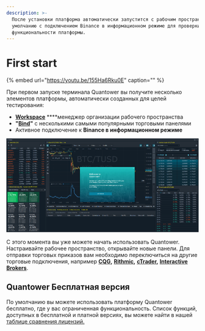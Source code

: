 ```yaml
---
description: >-
  После установки платформа автоматически запустится с рабочим пространством по
  умолчанию с подключением Binance в информационном режиме для проверки
  функциональности платформы.
---
```


# First start

{% embed url="https://youtu.be/155Ha6Rku0E" caption="" %}

При первом запуске терминала Quantower вы получите несколько элементов платформы, автоматически созданных для целей тестирования:

* [**Workspace**](https://help.quantower.com/getting-started/workspaces-binds-groups#workspaces) ****менеджер организации рабочего пространства
* **"**[**Bind**](https://help.quantower.com/getting-started/workspaces-binds-groups#binds)**"** с несколькими самыми популярными торговыми панелями
* Активное подключение к **Binance в информационном режиме**

![&#x420;&#x430;&#x431;&#x43E;&#x447;&#x430;&#x44F; &#x43E;&#x431;&#x43B;&#x430;&#x441;&#x442;&#x44C; &#x43F;&#x43E; &#x443;&#x43C;&#x43E;&#x43B;&#x447;&#x430;&#x43D;&#x438;&#x44E; &#x441; &#x43E;&#x431;&#x44A;&#x435;&#x434;&#x438;&#x43D;&#x435;&#x43D;&#x43D;&#x44B;&#x43C;&#x438; &#x43F;&#x430;&#x43D;&#x435;&#x43B;&#x44F;&#x43C;&#x438; &#x432; Bind](../.gitbook/assets/default-workspace.png)

С этого момента вы уже можете начать использовать Quantower. Настраивайте рабочее пространство, открывайте новые панели. Для отправки торговых приказов вам необходимо переключиться на другие торговые подключения, например [**CQG**](../connections/connection-to-cqg-amp-futures/)**,** [**Rithmic**](../connections/connection-to-rithmic.md)**,** [**cTrader**](../connections/connection-to-ctrader/)**,** [**Interactive Brokers**](../connections/connect-quantower-to-interactive-broker.md).

## Quantower Бесплатная версия

По умолчанию вы можете использовать платформу Quantower бесплатно, где у вас ограниченная функциональность. Список функций, доступных в бесплатной и платной версиях, вы можете найти в нашей [таблице сравнения лицензий.](https://app.gitbook.com/@quantower/s/quantower-ru/~/drafts/-Ma3PxC8rWNdBQDq_TfS/getting-started/license-comparison)

